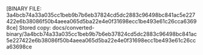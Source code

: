 [BINARY FILE: 3a4bcb74a33a035cc1beb9b7b6eb37824cd5dc2883c96498bc841ac5e227422e6b38086f50b4aeea065d5ba22e4e0f31698ecc1be493e61c26cca63698ce]
Stored copy: docs/converted-binary/3a4bcb74a33a035cc1beb9b7b6eb37824cd5dc2883c96498bc841ac5e227422e6b38086f50b4aeea065d5ba22e4e0f31698ecc1be493e61c26cca63698ce
